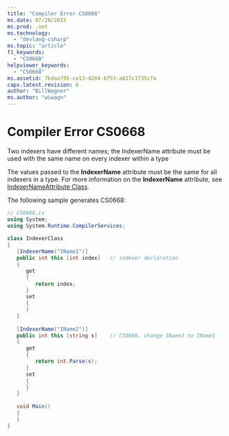 ```yaml
---
title: "Compiler Error CS0668"
ms.date: 07/20/2015
ms.prod: .net
ms.technology: 
  - "devlang-csharp"
ms.topic: "article"
f1_keywords: 
  - "CS0668"
helpviewer_keywords: 
  - "CS0668"
ms.assetid: 7bdaa795-ce13-4284-b753-a617c1735cfa
caps.latest.revision: 6
author: "BillWagner"
ms.author: "wiwagn"
---
```

# Compiler Error CS0668
Two indexers have different names; the IndexerName attribute must be used with the same name on every indexer within a type  
  
 The values passed to the **IndexerName** attribute must be the same for all indexers in a type. For more information on the **IndexerName** attribute, see [IndexerNameAttribute Class](xref:System​.Runtime​.CompilerServices.IndexerNameAttribute).  
  
 The following sample generates CS0668:  
  
```csharp
// CS0668.cs  
using System;  
using System.Runtime.CompilerServices;  
  
class IndexerClass  
{  
   [IndexerName("IName1")]  
   public int this [int index]   // indexer declaration  
   {  
      get  
      {  
         return index;  
      }  
      set  
      {  
      }  
   }  
  
   [IndexerName("IName2")]  
   public int this [string s]    // CS0668, change IName2 to IName1  
   {  
      get  
      {  
         return int.Parse(s);  
      }  
      set  
      {  
      }  
   }  
  
   void Main()  
   {  
   }  
}  
```
